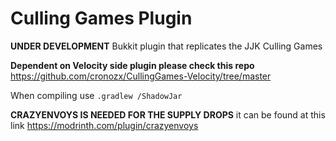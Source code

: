 # Culling Games Plugin
**UNDER DEVELOPMENT** Bukkit plugin that replicates the JJK Culling Games

**Dependent on Velocity side plugin please check this repo** https://github.com/cronozx/CullingGames-Velocity/tree/master

When compiling use `.gradlew /ShadowJar`

**CRAZYENVOYS IS NEEDED FOR THE SUPPLY DROPS** it can be found at this link https://modrinth.com/plugin/crazyenvoys
